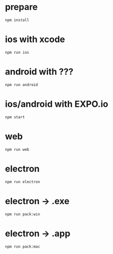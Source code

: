 # prepare
```
npm install
```
# ios with xcode
```
npm run ios
```
# android with ???
```
npm run android
```
# ios/android with EXPO.io
```
npm start
```
# web
```
npm run web
```
# electron
```
npm run electron
```
# electron → .exe
```
npm run pack:win
```
# electron → .app
```
npm run pack:mac
```
